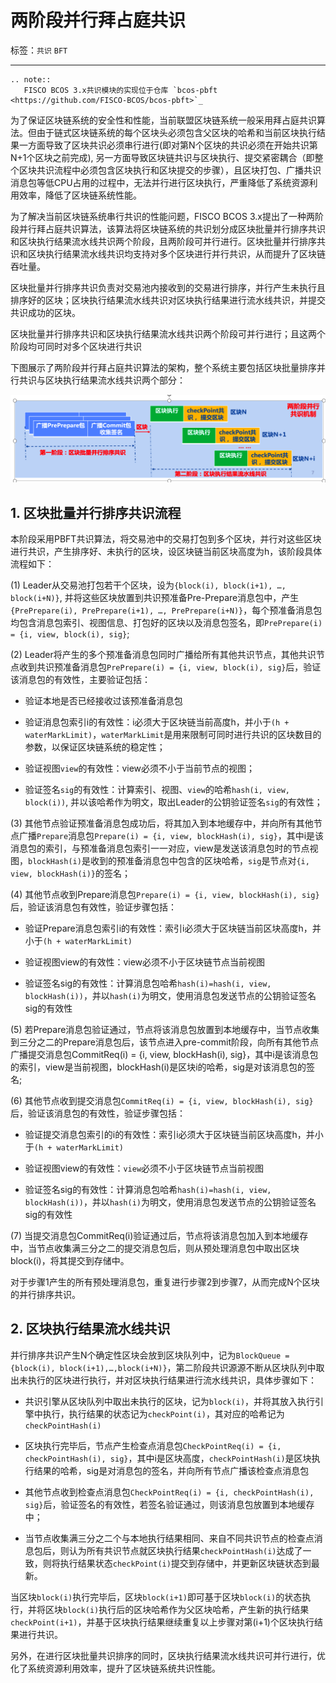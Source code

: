 # 两阶段并行拜占庭共识

标签：``共识`` ``BFT``

----------

```eval_rst
.. note::
   FISCO BCOS 3.x共识模块的实现位于仓库 `bcos-pbft <https://github.com/FISCO-BCOS/bcos-pbft>`_
```

为了保证区块链系统的安全性和性能，当前联盟区块链系统一般采用拜占庭共识算法。但由于链式区块链系统的每个区块头必须包含父区块的哈希和当前区块执行结果一方面导致了区块共识必须串行进行(即对第N个区块的共识必须在开始共识第N+1个区块之前完成), 另一方面导致区块链共识与区块执行、提交紧密耦合（即整个区块共识流程中必须包含区块执行和区块提交的步骤），且区块打包、广播共识消息包等低CPU占用的过程中，无法并行进行区块执行，严重降低了系统资源利用效率，降低了区块链系统性能。

为了解决当前区块链系统串行共识的性能问题，FISCO BCOS 3.x提出了一种两阶段并行拜占庭共识算法，该算法将区块链系统的共识划分成区块批量并行排序共识和区块执行结果流水线共识两个阶段，且两阶段可并行进行。区块批量并行排序共识和区块执行结果流水线共识均支持对多个区块进行并行共识，从而提升了区块链吞吐量。

区块批量并行排序共识负责对交易池内接收到的交易进行排序，并行产生未执行且排序好的区块；区块执行结果流水线共识对区块执行结果进行流水线共识，并提交共识成功的区块。

区块批量并行排序共识和区块执行结果流水线共识两个阶段可并行进行；且这两个阶段均可同时对多个区块进行共识


下图展示了两阶段并行拜占庭共识算法的架构，整个系统主要包括区块批量排序并行共识与区块执行结果流水线共识两个部分：

![](../../images/design/consensus_design.png)

## 1. 区块批量并行排序共识流程

本阶段采用PBFT共识算法，将交易池中的交易打包到多个区块，并行对这些区块进行共识，产生排序好、未执行的区块，设区块链当前区块高度为h，该阶段具体流程如下：

(1) Leader从交易池打包若干个区块，设为`{block(i), block(i+1), …, block(i+N)}`, 并将这些区块放置到共识预准备Pre-Prepare消息包中，产生`{PrePrepare(i), PrePrepare(i+1), …, PrePrepare(i+N)}`，每个预准备消息包均包含消息包索引、视图信息、打包好的区块以及消息包签名，即`PrePrepare(i) = {i, view, block(i), sig}`;

(2) Leader将产生的多个预准备消息包同时广播给所有其他共识节点，其他共识节点收到共识预准备消息包`PrePrepare(i) = {i, view, block(i), sig}`后，验证该消息包的有效性，主要验证包括：

- 验证本地是否已经接收过该预准备消息包

- 验证消息包索引i的有效性：i必须大于区块链当前高度h，并小于`(h + waterMarkLimit)`，`waterMarkLimit`是用来限制可同时进行共识的区块数目的参数，以保证区块链系统的稳定性；

- 验证视图`view`的有效性：view必须不小于当前节点的视图；

- 验证签名`sig`的有效性：计算索引、视图、`view`的哈希`hash(i, view, block(i))`, 并以该哈希作为明文，取出Leader的公钥验证签名`sig`的有效性；

(3) 其他节点验证预准备消息包成功后，将其加入到本地缓存中，并向所有其他节点广播`Prepare`消息包`Prepare(i) = {i, view, blockHash(i), sig}`，其中i是该消息包的索引，与预准备消息包索引一一对应，view是发送该消息包时的节点视图，`blockHash(i)`是收到的预准备消息包中包含的区块哈希，`sig`是节点对`{i, view, blockHash(i)}`的签名；

(4) 其他节点收到Prepare消息包`Prepare(i) = {i, view, blockHash(i), sig}`后，验证该消息包有效性，验证步骤包括：
- 验证Prepare消息包索引i的有效性：索引i必须大于区块链当前区块高度h，并小于`(h + waterMarkLimit)`

- 验证视图view的有效性：view必须不小于区块链节点当前视图

- 验证签名sig的有效性：计算消息包哈希`hash(i)=hash(i, view, blockHash(i))`，并以`hash(i)`为明文，使用消息包发送节点的公钥验证签名sig的有效性

(5) 若Prepare消息包验证通过，节点将该消息包放置到本地缓存中，当节点收集到三分之二的Prepare消息包后，该节点进入pre-commit阶段，向所有其他节点广播提交消息包CommitReq(i) = {i, view, blockHash(i), sig}，其中i是该消息包的索引，view是当前视图，blockHash(i)是区块i的哈希，sig是对该消息包的签名;

(6) 其他节点收到提交消息包`CommitReq(i) = {i, view, blockHash(i), sig}`后，验证该消息包的有效性，验证步骤包括：
- 验证提交消息包索引的i的有效性：索引i必须大于区块链当前区块高度h，并小于`(h + waterMarkLimit)`

- 验证视图view的有效性：`view`必须不小于区块链节点当前视图

- 验证签名sig的有效性：计算消息包哈希`hash(i)=hash(i, view, blockHash(i))`，并以`hash(i)`为明文，使用消息包发送节点的公钥验证签名sig的有效性

(7) 当提交消息包CommitReq(i)验证通过后，节点将该消息包加入到本地缓存中，当节点收集满三分之二的提交消息包后，则从预处理消息包中取出区块block(i)，将其提交到存储中。

对于步骤1产生的所有预处理消息包，重复进行步骤2到步骤7，从而完成N个区块的并行排序共识。

## 2. 区块执行结果流水线共识

并行排序共识产生N个确定性区块会放到区块队列中，记为`BlockQueue = {block(i), block(i+1),…,block(i+N)}`，第二阶段共识源源不断从区块队列中取出未执行的区块进行执行，并对区块执行结果进行流水线共识，具体步骤如下：

- 共识引擎从区块队列中取出未执行的区块，记为`block(i)`，并将其放入执行引擎中执行，执行结果的状态记为`checkPoint(i)`，其对应的哈希记为`checkPointHash(i)`

- 区块执行完毕后，节点产生检查点消息包`CheckPointReq(i) = {i, checkPointHash(i), sig}`，其中i是区块高度，`checkPointHash(i)`是区块执行结果的哈希，sig是对消息包的签名，并向所有节点广播该检查点消息包

- 其他节点收到检查点消息包`CheckPointReq(i) = {i, checkPointHash(i), sig}`后，验证签名的有效性，若签名验证通过，则该消息包放置到本地缓存中；

- 当节点收集满三分之二个与本地执行结果相同、来自不同共识节点的检查点消息包后，则认为所有共识节点就区块执行结果`checkPointHash(i)`达成了一致，则将执行结果状态`checkPoint(i)`提交到存储中，并更新区块链状态到最新。

当区块`block(i)`执行完毕后，区块`block(i+1)`即可基于区块`block(i)`的状态执行，并将区块`block(i)`执行后的区块哈希作为父区块哈希，产生新的执行结果`checkPoint(i+1)`，并基于区块执行结果继续重复以上步骤对第(i+1)个区块执行结果进行共识。

另外，在进行区块批量共识排序的同时，区块执行结果流水线共识可并行进行，优化了系统资源利用效率，提升了区块链系统共识性能。